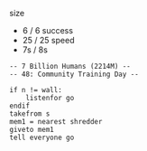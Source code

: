 
size
* 6 / 6
success
* 25 / 25
speed
* 7s / 8s

```
-- 7 Billion Humans (2214M) --
-- 48: Community Training Day --

if n != wall:
	listenfor go
endif
takefrom s
mem1 = nearest shredder
giveto mem1
tell everyone go



```
